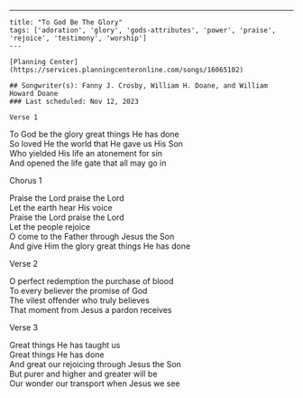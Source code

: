 ---
    title: "To God Be The Glory"
    tags: ['adoration', 'glory', 'gods-attributes', 'power', 'praise', 'rejoice', 'testimony', 'worship']
    ---

    [Planning Center](https://services.planningcenteronline.com/songs/16065102)

    ## Songwriter(s): Fanny J. Crosby, William H. Doane, and William Howard Doane
    ### Last scheduled: Nov 12, 2023          

    Verse 1  
  
To God be the glory great things He has done  
So loved He the world that He gave us His Son  
Who yielded His life an atonement for sin  
And opened the life gate that all may go in  
  
Chorus 1  
  
Praise the Lord praise the Lord  
Let the earth hear His voice  
Praise the Lord praise the Lord  
Let the people rejoice  
O come to the Father through Jesus the Son  
And give Him the glory great things He has done  
  
Verse 2  
  
O perfect redemption the purchase of blood  
To every believer the promise of God  
The vilest offender who truly believes  
That moment from Jesus a pardon receives  
  
Verse 3  
  
Great things He has taught us  
Great things He has done  
And great our rejoicing through Jesus the Son  
But purer and higher and greater will be  
Our wonder our transport when Jesus we see
    